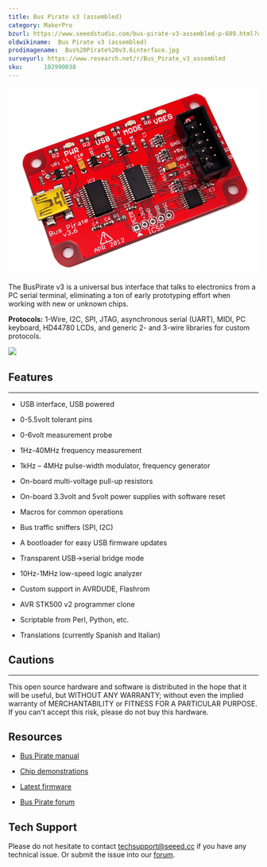```yaml
---
title: Bus Pirate v3 (assembled)
category: MakerPro
bzurl: https://www.seeedstudio.com/bus-pirate-v3-assembled-p-609.html?cPath=174
oldwikiname:  Bus Pirate v3 (assembled)
prodimagename:  Bus%20Pirate%20v3.6interface.jpg
surveyurl: https://www.research.net/r/Bus_Pirate_v3_assembled
sku:      102990038
---
```

![](https://github.com/SeeedDocument/Bus_Pirate_v3_assembled/raw/master/img/Bus%20Pirate%20v3.6interface.jpg)

The BusPirate v3 is a universal bus interface that talks to electronics from a PC serial terminal, eliminating a ton of early prototyping effort when working with new or unknown chips.

**Protocols:** 1-Wire, I2C, SPI, JTAG, asynchronous serial (UART), MIDI, PC keyboard, HD44780 LCDs, and generic 2- and 3-wire libraries for custom protocols.

[![](https://github.com/SeeedDocument/Seeed-WiKi/raw/master/docs/images/300px-Get_One_Now_Banner-ragular.png)](https://www.seeedstudio.com/bus-pirate-v3-assembled-p-609.html?cPath=174)

##   Features
---
*   USB interface, USB powered

*   0-5.5volt tolerant pins

*   0-6volt measurement probe

*   1Hz-40MHz frequency measurement

*   1kHz – 4MHz pulse-width modulator, frequency generator

*   On-board multi-voltage pull-up resistors

*   On-board 3.3volt and 5volt power supplies with software reset

*   Macros for common operations

*   Bus traffic sniffers (SPI, I2C)

*   A bootloader for easy USB firmware updates

*   Transparent USB-&gt;serial bridge mode

*   10Hz-1MHz low-speed logic analyzer

*   Custom support in AVRDUDE, Flashrom

*   AVR STK500 v2 programmer clone

*   Scriptable from Perl, Python, etc.

*   Translations (currently Spanish and Italian)

##   Cautions
---
This open source hardware and software is distributed in the hope that it will be useful, but WITHOUT ANY WARRANTY; without even the implied warranty of MERCHANTABILITY or FITNESS FOR A PARTICULAR PURPOSE. If you can't accept this risk, please do not buy this hardware.



##   Resources

*   [Bus Pirate manual](http://dangerousprototypes.com/bus-pirate-manual/)

*   [Chip demonstrations](http://dangerousprototypes.com/bus-pirate-manual/#demos)

*   [Latest firmware](http://code.google.com/p/the-bus-pirate/)

*   [Bus Pirate forum](http://whereisian.com/forum/index.php?board=4.0)

## Tech Support
Please do not hesitate to contact [techsupport@seeed.cc](techsupport@seeed.cc) if you have any technical issue. Or submit the issue into our [forum](http://seeedstudio.com/forum/). 